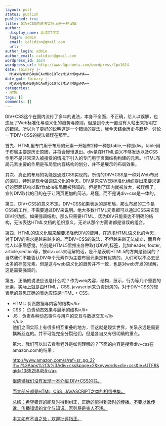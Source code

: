```yaml
---
layout: post
status: publish
published: true
title: DIV+CSS的说法实际上是一种误解
author:
  display_name: 北漂IT民工
  login: admin
  email: calidion@gmail.com
  url: ''
author_login: admin
author_email: calidion@gmail.com
wordpress_id: 1624
wordpress_url: http://www.3gcnbeta.com/wordpress/?p=1624
date: !binary |-
  MjAxMy0xMS0yNCAxMDo1OTozMiArMDgwMA==
date_gmt: !binary |-
  MjAxMy0xMS0yNCAwMjo1OTozMiArMDgwMA==
categories:
- HTML
tags: []
comments: []
---
```

<p>DIV+CSS这个在国内流传了多年的说法，本身不全面，不正确，给人以误解，也违反了Web标准化与语义化的趋势与原则，但是到今天一直没有人站出来指明它的错误。所以为了更好的说明这是一个错误的提法，我今天结合历史与趋势，讨论一下DIV+CSS的提法错误在那里。</p>
<p>首先、HTML里专门用于布局的元素一开始有2种一种是table,一种是div。table用于布局主要是历史原因，并将会慢慢退出。div是在HTML语义不够发达以及CSS作用不是非常深入被接受的情况下引入的专门用于页面结构构建的元素。HTML布局元素主要的作用是布局里内容结构的划分，并不是展示的布局效果。</p>
<p>其次、真正的布局的功能是通过CSS实现的。所谓的DIV+CSS是一种对Web布局的偏见，特别是现今强调语义化的今天。DIV是原先WEB标准化组织提出来要求更好的页面结构以取代table布局而被强调的。但是到了国内就被放大，被误解了。宣传DIV取代的目的在于让网页更加的简洁，易懂，而不是说div+css是一体的。</p>
<p>第三、DIV+CSS的意义不定。DIV+CSS如果表达的是布局，那么布局的工作是CSS的工作，不需要通过DIV来说明。绝大多数HTML元素都可以通过CSS来实现DIV的功能。如果强调结构，那么只需要HTML，因为DIV只能表达不明确的结构，无法表达HTML文档的组织意义。无论从那个方面讲都是错误的组合。</p>
<p>第四、HTML的语义化越来越要求降低DIV的使用，在追求HTML语义化的今天，对于DIV的需求是越来越少的。而DIV+CSS的说法，不但越来越无法成立，而且会给人以矛盾感觉。特别是HTML5里推出各种取代DIV的标签，比如header, footer, article,section等，按div+css来理解的话，是不是表明HTML5的方向是错误的？当然我们不能否认DIV单个元素作为主要布局元素是有优势的。人们可以不必去记太多的标签元素。但是这与web语义化的趋势并不一致，也是对web开发的误解，这是需要强调的。</p>
<p>第五、正确的说法应该是什么呢？作为web内容，结构，展示，行为等几个重要的元素，实际上就是由HTML，CSS, javascript来负责扮演的。对于DIV+CSS的想表示的意思正确的表达应该是HTML + CSS。</p>
<ul>
<li>HTML: 负责数据与内容的结构<&#47;li>
<li>CSS： 负责动态效果与展示的结构<&#47;li>
<li>JS：负责各种动态事件与用户的交互与数据交互<&#47;li><br />
<&#47;ul><br />
他们之间实际上有很多相互重叠的地方，但这就是现实世界，关系永远是需要耦断丝连的。并不可能完全分裂他们。但是各自又有很明确的重点。</p>
<p>第六、我们可以出去看看老外是如何理解的？下面的内容是搜索div+css在amazon.com的结果：</p>
<p><a href="http:&#47;&#47;www.amazon.com&#47;s&#47;ref=sr_pg_2?rh=i%3Aaps%2Ck%3Adiv+css&amp;page=2&amp;keywords=div+css&amp;ie=UTF8&amp;qid=1385259455">http:&#47;&#47;www.amazon.com&#47;s&#47;ref=sr_pg_2?rh=i%3Aaps%2Ck%3Adiv+css&amp;page=2&amp;keywords=div+css&amp;ie=UTF8&amp;qid=1385259455<&#47;a></p>
<p>很遗憾我们没有发现一本介绍 DIV+CSS的书。</p>
<p>而大部分都是HTML, CSS, JAVASCRIPT之类的相信书集。</p>
<p>总结：希望错误的能及时得到纠正，正确的能得到及时的传播。不要以讹传讹，传播错误的文化与知识。否则将是害人不浅。</p>
<p>本文如有不当之处，欢迎批评指正。</p>
